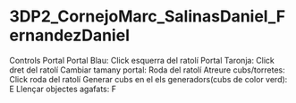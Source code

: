 # 3DP2_CornejoMarc_SalinasDaniel_FernandezDaniel

Controls Portal
Portal Blau: Click esquerra del ratolí
Portal Taronja: Click dret del ratolí
Cambiar tamany portal: Roda del ratolí
Atreure cubs/torretes: Click roda del ratolí
Generar cubs en el els generadors(cubs de color verd): E
Llençar objectes agafats: F
